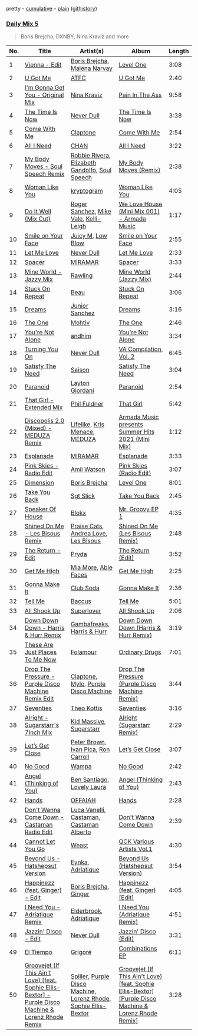 pretty - [cumulative](/playlists/cumulative/Daily%20Mix%205.md) - [plain](/playlists/plain/37i9dQZF1E36TO0q54WsJv) ([githistory](https://github.githistory.xyz/vitokorn/spotify-playlist-archive/blob/master/playlists/plain/37i9dQZF1E36TO0q54WsJv))
### [Daily Mix 5](https://open.spotify.com/playlist/37i9dQZF1E36TO0q54WsJv)

> Boris Brejcha, DXNBY, Nina Kraviz and more

| No. | Title | Artist(s) | Album | Length |
|---|---|---|---|---|
| 1 | [Vienna - Edit](https://open.spotify.com/track/6QVv6TgSDadag6ftb7BEmM) | [Boris Brejcha](https://open.spotify.com/artist/6caPJFLv1wesmM7gwK1ACy), [Malena Narvay](https://open.spotify.com/artist/6mL3mccPFjmWrHUTC2Cm3i) | [Level One](https://open.spotify.com/album/2kGoaq6HWC2eMDujX5Ave6) | 3:08 |
| 2 | [U Got Me](https://open.spotify.com/track/4gg4uUTRXXRUMFs8qO3C2g) | [ATFC](https://open.spotify.com/artist/04L4Y7Hkc1fULKhFbTnSSs) | [U Got Me](https://open.spotify.com/album/2xPCtyu6XQ3DfVUvn0kbLZ) | 2:40 |
| 3 | [I'm Gonna Get You - Original Mix](https://open.spotify.com/track/4RYmmMjtP3XsG3s4gWwHqE) | [Nina Kraviz](https://open.spotify.com/artist/1oZmFNkGAT93yD1xX4vTRE) | [Pain In The Ass](https://open.spotify.com/album/2l263dfPVQ4prf1z2cwqbz) | 9:58 |
| 4 | [The Time Is Now](https://open.spotify.com/track/6SGt8j4UPdPdUsrBoz6YlW) | [Never Dull](https://open.spotify.com/artist/2u3rmzZC0psTER2sDfUebm) | [The Time Is Now](https://open.spotify.com/album/5geDWlSOsDMpf6eTJFggE1) | 3:38 |
| 5 | [Come With Me](https://open.spotify.com/track/1MGsikUV7Y0q4Yr1rju8xz) | [Claptone](https://open.spotify.com/artist/4mncDFjVLUa3s025Tct3Ry) | [Come With Me](https://open.spotify.com/album/0YYKgJkUYIzyr07rUSgaia) | 2:54 |
| 6 | [All I Need](https://open.spotify.com/track/5D3xykFsCiyGQixuq9GZXS) | [CHAN](https://open.spotify.com/artist/4i7DSbtW1kZ2iv0w8j6lUZ) | [All I Need](https://open.spotify.com/album/5rPadHLeP2VvKOq1RS6k70) | 3:22 |
| 7 | [My Body Moves - Soul Speech Remix](https://open.spotify.com/track/4ZJOATYd35dFCb8b9PasEM) | [Robbie Rivera](https://open.spotify.com/artist/4bYwbb6k4ujHD2NXRxSwRP), [Elizabeth Gandolfo](https://open.spotify.com/artist/4QbRdKF8U9rmUx2iVvaodw), [Soul Speech](https://open.spotify.com/artist/1EAcO01N3yXpUGqhCJjPiT) | [My Body Moves (Remix)](https://open.spotify.com/album/0wCg0JwQJJceffhtkXlxSl) | 2:38 |
| 8 | [Woman Like You](https://open.spotify.com/track/0Tby0PFN8E8I8pg0oxeapb) | [kryptogram](https://open.spotify.com/artist/184mGxeseZkY2w05Nr4Tui) | [Woman Like You](https://open.spotify.com/album/3thcwDUKvwi5ghc2KZbkkv) | 4:05 |
| 9 | [Do It Well (Mix Cut)](https://open.spotify.com/track/1WhZANn0700IqW0hRbs46r) | [Roger Sanchez](https://open.spotify.com/artist/1HT9k1ZSUL9IczSstOAgWJ), [Mike Vale](https://open.spotify.com/artist/7lBH4OmyQmpmrbp0Tl95pk), [Kelli-Leigh](https://open.spotify.com/artist/0m6f0nNS9GEq41eIJ288ff) | [We Love House (Mini Mix 001) - Armada Music](https://open.spotify.com/album/0aIvFh7SFff0TbP5JpbF6U) | 1:17 |
| 10 | [Smile on Your Face](https://open.spotify.com/track/7nNf5ay9ozxPZEJba65iQm) | [Juicy M](https://open.spotify.com/artist/6klooWKc13AOY1BVfE0Tm6), [Low Blow](https://open.spotify.com/artist/4Jr5ULT8PKTOiBhTUZR9RQ) | [Smile on Your Face](https://open.spotify.com/album/2Pb0Cq9JzebMQ8nJJUUINT) | 2:55 |
| 11 | [Let Me Love](https://open.spotify.com/track/5XK4K4q59ZhgSfptuEOcbA) | [Never Dull](https://open.spotify.com/artist/2u3rmzZC0psTER2sDfUebm) | [Let Me Love](https://open.spotify.com/album/7g04ggtr7nZST0O4OI8OTn) | 2:33 |
| 12 | [Spacer](https://open.spotify.com/track/35WM8qbcmOZE29uctgPlAt) | [MIRAMAR](https://open.spotify.com/artist/1cdAAVlSzE9pXHJQHDv2AK) | [Spacer](https://open.spotify.com/album/53KA5G8HBTNB1cUHQwpRx2) | 3:33 |
| 13 | [Mine World - Jazzy Mix](https://open.spotify.com/track/5XmyjJIWjhVaZ4IiN6a35F) | [Rawling](https://open.spotify.com/artist/3AlmtSQyTzQH1VxNF0H78J) | [Mine World (Jazzy Mix)](https://open.spotify.com/album/6Xx1tiKW0EVP61yEv5H9IL) | 2:44 |
| 14 | [Stuck On Repeat](https://open.spotify.com/track/0Ib2lnmQqbAzuHNkGtYtNC) | [Beau](https://open.spotify.com/artist/3vwy5NQXFV797LDXh2NxEG) | [Stuck On Repeat](https://open.spotify.com/album/0zDkq6Hpkyd1j3a4pcXomo) | 3:06 |
| 15 | [Dreams](https://open.spotify.com/track/6uPijsx5iPWWcNilB6ST5o) | [Junior Sanchez](https://open.spotify.com/artist/31ZNfGVEEcI9CyicPVJQni) | [Dreams](https://open.spotify.com/album/2wKBakTmRNa0jMyPX7b0Q9) | 3:16 |
| 16 | [The One](https://open.spotify.com/track/0ZqgZiFqhDivCdXwltw7Up) | [Mohtiv](https://open.spotify.com/artist/32CSGSXgKI6WgPHwzSRYbG) | [The One](https://open.spotify.com/album/2ImuqZJqJQ3ad6lM0Nwem2) | 2:46 |
| 17 | [You're Not Alone](https://open.spotify.com/track/0WTtGE4UaKUDpAE4aouoa8) | [andhim](https://open.spotify.com/artist/6XJeFzmI6vrWyHcdB7EImP) | [You're Not Alone](https://open.spotify.com/album/2lhXVnPLcvmPhexeNmV37m) | 3:34 |
| 18 | [Turning You On](https://open.spotify.com/track/6ApvETfR03Th0uFdTBzzTh) | [Never Dull](https://open.spotify.com/artist/2u3rmzZC0psTER2sDfUebm) | [VA Compilation, Vol. 2](https://open.spotify.com/album/7AcWr6yt8F1yRmtafE5XCV) | 6:45 |
| 19 | [Satisfy The Need](https://open.spotify.com/track/60cBXLpZx0MnmljXl6tWEs) | [Saison](https://open.spotify.com/artist/6AST5BAhARWnhaXlMnXGp7) | [Satisfy The Need](https://open.spotify.com/album/4UCqfQHqj6gj2lfUK6uWw0) | 3:04 |
| 20 | [Paranoid](https://open.spotify.com/track/7MriQOSzV5A9qvD2qWHah5) | [Layton Giordani](https://open.spotify.com/artist/7mC3RkNNTV6p2j9w4F8Ip4) | [Paranoid](https://open.spotify.com/album/7tjjNI3iFSjbkBqcS8NyVp) | 2:54 |
| 21 | [That Girl - Extended Mix](https://open.spotify.com/track/4GbIYeSfmFa9tOmpR37Raq) | [Phil Fuldner](https://open.spotify.com/artist/1DKPQBaKEzmQzWG1GwJoXT) | [That Girl](https://open.spotify.com/album/0zQXeTNs1TbFIdth78gpB6) | 5:42 |
| 22 | [Discopolis 2.0 (Mixed) - MEDUZA Remix](https://open.spotify.com/track/2pNXV6cXD0kcdE4Y3W4oYB) | [Lifelike](https://open.spotify.com/artist/3sa5sqxJqYjDZhGxmo4Ko5), [Kris Menace](https://open.spotify.com/artist/5P5i4EeZfrKrcRGHRTqJr0), [MEDUZA](https://open.spotify.com/artist/0xRXCcSX89eobfrshSVdyu) | [Armada Music presents Summer Hits 2021 (Mini Mix)](https://open.spotify.com/album/513sAXvsrEb1nHGOLUKSWe) | 1:12 |
| 23 | [Esplanade](https://open.spotify.com/track/45U9ekJGoRRYfq9vJVm0U7) | [MIRAMAR](https://open.spotify.com/artist/1cdAAVlSzE9pXHJQHDv2AK) | [Esplanade](https://open.spotify.com/album/4pCeoYcIRvPBhTQM9v31gp) | 3:33 |
| 24 | [Pink Skies - Radio Edit](https://open.spotify.com/track/7rH7snpZCXbVUQVFbsVCNL) | [Amii Watson](https://open.spotify.com/artist/55LFAg2fHaxSMYzNsyZeOa) | [Pink Skies (Radio Edit)](https://open.spotify.com/album/2UxcBJfuoNmV8c9d4EFxdJ) | 3:07 |
| 25 | [Dimension](https://open.spotify.com/track/437TsaKj5NeavzfEpy7aJO) | [Boris Brejcha](https://open.spotify.com/artist/6caPJFLv1wesmM7gwK1ACy) | [Level One](https://open.spotify.com/album/2kGoaq6HWC2eMDujX5Ave6) | 8:01 |
| 26 | [Take You Back](https://open.spotify.com/track/3z3xd2EGeoShxJFqt51PzS) | [Sgt Slick](https://open.spotify.com/artist/64rqoVt9ShRtUCU0bPKQll) | [Take You Back](https://open.spotify.com/album/3dgOWmYIB6SX0grUGi2myi) | 2:45 |
| 27 | [Speaker Of House](https://open.spotify.com/track/3uLvWNy5nYCTtAq1wKZFOh) | [Blokx](https://open.spotify.com/artist/5U5PgDKfNNtrJfDx6FcIsY) | [Mr. Groovy EP 1](https://open.spotify.com/album/6K1jvPQrFjq8umPHzPRMln) | 4:35 |
| 28 | [Shined On Me - Les Bisous Remix](https://open.spotify.com/track/19epP6oORIcgBguKGdF7lo) | [Praise Cats](https://open.spotify.com/artist/69W0aldHPYkHgQFCv54fBc), [Andrea Love](https://open.spotify.com/artist/3WClgwP2nm5MpJA21mlbYO), [Les Bisous](https://open.spotify.com/artist/0s2WMcDT7MPu0HnoxzX3OW) | [Shined On Me (Les Bisous Remix)](https://open.spotify.com/album/3zx2jLBsC87PTFw9ELHPCM) | 2:48 |
| 29 | [The Return - Edit](https://open.spotify.com/track/0RmzDQgs6xKmVA2jsmSPXF) | [Pryda](https://open.spotify.com/artist/37U9sPqTZMd7AKJCWgcvkt) | [The Return (Edit)](https://open.spotify.com/album/6HbZkybdKSNHk0TEEGnJB2) | 3:52 |
| 30 | [Get Me High](https://open.spotify.com/track/6kiNRgtGWVSV3lyLBSizY6) | [Mia More](https://open.spotify.com/artist/5LokU7BD5Ue4oLzjtUWYGU), [Able Faces](https://open.spotify.com/artist/7nL523vzwv24ad0oFf2VZ2) | [Get Me High](https://open.spotify.com/album/1yvjNoutqvda6wMMVSp2sN) | 2:25 |
| 31 | [Gonna Make It](https://open.spotify.com/track/08L6HTjJ4bV6YEFkbs1zlw) | [Club Soda](https://open.spotify.com/artist/1sQ1gegnvsC0r1OVZHMq5r) | [Gonna Make It](https://open.spotify.com/album/2ok7TYRXZjzRZ4UVF3Uq4Y) | 2:36 |
| 32 | [Tell Me](https://open.spotify.com/track/4Xk0enjq3GREochcUDzLiC) | [Baccus](https://open.spotify.com/artist/1j748qGtsUgMFsBi3yl6PW) | [Tell Me](https://open.spotify.com/album/5bbEibsG6QLGQWSFoqm76D) | 5:01 |
| 33 | [All Shook Up](https://open.spotify.com/track/6E1jZr8PPDYM2FXHcBeKjt) | [Superlover](https://open.spotify.com/artist/4OxEbB5MV7rDnbYtWUL1UO) | [All Shook Up](https://open.spotify.com/album/50IanDhBHehgnfNT4QLGme) | 2:06 |
| 34 | [Down Down Down - Harris & Hurr Remix](https://open.spotify.com/track/5kPeIgNw551ArvTOFAJCK1) | [Gambafreaks](https://open.spotify.com/artist/2xVwNRBNv1b3eACeNFTecj), [Harris & Hurr](https://open.spotify.com/artist/2aNn60ycgLbQIyhyxMQrNb) | [Down Down Down (Harris & Hurr Remix)](https://open.spotify.com/album/0UQOdq4KfzVZGR3a5FzKjd) | 3:19 |
| 35 | [These Are Just Places To Me Now](https://open.spotify.com/track/5kAwEqCAJ4yHdHmlAMSczs) | [Folamour](https://open.spotify.com/artist/6pJY5At9SiMpAOBrw9YosS) | [Ordinary Drugs](https://open.spotify.com/album/3na24PKpM5Bh0xwvIcpPms) | 7:01 |
| 36 | [Drop The Pressure - Purple Disco Machine Remix Edit](https://open.spotify.com/track/5axHTs0PrOE7oZj9Ws6Wfd) | [Claptone](https://open.spotify.com/artist/4mncDFjVLUa3s025Tct3Ry), [Mylo](https://open.spotify.com/artist/5YjEVrNMrIRw2xGbjTN6Ti), [Purple Disco Machine](https://open.spotify.com/artist/2WBJQGf1bT1kxuoqziH5g4) | [Drop The Pressure (Purple Disco Machine Remix)](https://open.spotify.com/album/1c8CrYEuOu2xCtwx0DhVI7) | 3:44 |
| 37 | [Seventies](https://open.spotify.com/track/4k0vs6zgt0NYq6tmDum4nP) | [Theo Kottis](https://open.spotify.com/artist/3qEwwb8O7MSkGRohGYEzkO) | [Seventies](https://open.spotify.com/album/5X6J5NTJIWPCJzcRwIKXmb) | 3:16 |
| 38 | [Alright - Sugarstarr's 7Inch Mix](https://open.spotify.com/track/4ocgYdxXSjdMrMtLbOzbG3) | [Kid Massive](https://open.spotify.com/artist/3Wq3JblaHx1jlVWTbdzGvC), [Sugarstarr](https://open.spotify.com/artist/7FXy2Mz6gHQKouWYhNz0NK) | [Alright (Sugarstarr Remix)](https://open.spotify.com/album/5Kw5Hx0FZfJqPa6t7GNvc2) | 2:29 |
| 39 | [Let’s Get Close](https://open.spotify.com/track/6OxoeIevVfsrz2C4yWiN2a) | [Peter Brown](https://open.spotify.com/artist/6FgtU463qtDrvUsL5b3Ael), [Ivan Pica](https://open.spotify.com/artist/7CIJe8ijDiHuCx2Fw3MOj9), [Ron Carroll](https://open.spotify.com/artist/4GcXer1D6UzmWfW1wTqS9r) | [Let’s Get Close](https://open.spotify.com/album/5X2ONPBllKsYiCF9pQ5k2q) | 3:07 |
| 40 | [No Good](https://open.spotify.com/track/2nVMQRgSvM5oRQEjhmXP9h) | [Wampa](https://open.spotify.com/artist/67sK9bHzlRspkGHqXjR04R) | [No Good](https://open.spotify.com/album/5E7cd77VD7keWho0oWHaaP) | 2:42 |
| 41 | [Angel (Thinking of You)](https://open.spotify.com/track/0bJ5SGy98ScmVx3zC1DqJO) | [Ben Santiago](https://open.spotify.com/artist/3RMcfbD7T3lNleqOkoXmyc), [Lovely Laura](https://open.spotify.com/artist/5JPetxGre91T4mQOPFat3g) | [Angel (Thinking of You)](https://open.spotify.com/album/01YAGuF5mRIcoHa0oYNeyk) | 2:43 |
| 42 | [Hands](https://open.spotify.com/track/5u1mG6G7YKeI7mmebulqUT) | [OFFAIAH](https://open.spotify.com/artist/2E1NFr5AeEGUJkLUUsWCAO) | [Hands](https://open.spotify.com/album/44xvwDapMZ387AQbNoBSGW) | 2:28 |
| 43 | [Don't Wanna Come Down - Castaman Radio Edit](https://open.spotify.com/track/1p9prtUtVHCyDxvKO8Ve5v) | [Luca Vanelli](https://open.spotify.com/artist/5B3Ua1FPpi0OSLfPDFaKYA), [Castaman](https://open.spotify.com/artist/0G9DpnWFYh9VeoEGNpsGsF), [Castaman Alberto](https://open.spotify.com/artist/5MvUr2sFYbSnSPErHIc0He) | [Don't Wanna Come Down](https://open.spotify.com/album/1dBA09khjfEGzzGFu5rNLm) | 2:39 |
| 44 | [Cannot Let You Go](https://open.spotify.com/track/1uYtTOfC6DuNf7GdxkHGkf) | [Weast](https://open.spotify.com/artist/6PqeYJNGdhBM2oZ4AwiW8t) | [QCK Various Artists Vol.1](https://open.spotify.com/album/7vO1e5G8ggJOLiDSr0cBQB) | 4:30 |
| 45 | [Beyond Us - Hatshepsut Version](https://open.spotify.com/track/43eF4GLcpQkzJElhw7kGUj) | [Eynka](https://open.spotify.com/artist/0yG65Hobg0EEGfxqfFq4Jg), [Adriatique](https://open.spotify.com/artist/02DWGcShQivFepRvGJ7xhB) | [Beyond Us (Hatshepsut Version)](https://open.spotify.com/album/72jzGPaUtzX4wwbigsKmz9) | 3:54 |
| 46 | [Happinezz (feat. Ginger) - Edit](https://open.spotify.com/track/6xsytUkFWgUVOi1jd7W8lq) | [Boris Brejcha](https://open.spotify.com/artist/6caPJFLv1wesmM7gwK1ACy), [Ginger](https://open.spotify.com/artist/5b0sKzG9NeO7OjbZJ61ZBN) | [Happinezz (feat. Ginger) [Edit]](https://open.spotify.com/album/0TkDIIwkQSNilHXh8OR7fU) | 4:05 |
| 47 | [I Need You - Adriatique Remix](https://open.spotify.com/track/4RfOBweHWhbKwFDqIsuxdY) | [Elderbrook](https://open.spotify.com/artist/2vf4pRsEY6LpL5tKmqWb64), [Adriatique](https://open.spotify.com/artist/02DWGcShQivFepRvGJ7xhB) | [I Need You (Adriatique Remix)](https://open.spotify.com/album/5xoWT0xsoV2jQ5wFvLUEfN) | 4:51 |
| 48 | [Jazzin' Disco - Edit](https://open.spotify.com/track/06FPlPUljRuxW8He0OVwSM) | [Never Dull](https://open.spotify.com/artist/2u3rmzZC0psTER2sDfUebm) | [Jazzin' Disco (Edit)](https://open.spotify.com/album/4mRxQaiBCq6s6mgY9v05bt) | 3:31 |
| 49 | [El Tiempo](https://open.spotify.com/track/3gqn5ShJpp0VTnPNzpdfJi) | [Grigoré](https://open.spotify.com/artist/2RemyvxrdxNsB7ycf3rJHX) | [Combinations EP](https://open.spotify.com/album/7qrdnd3NoxZwClPen84lC9) | 6:11 |
| 50 | [Groovejet (If This Ain't Love) [feat. Sophie Ellis-Bextor] - Purple Disco Machine & Lorenz Rhode Remix](https://open.spotify.com/track/6BLu3dd0GZM7jCDET7GSoL) | [Spiller](https://open.spotify.com/artist/39PSWvOzvm1wsqGENufFLy), [Purple Disco Machine](https://open.spotify.com/artist/2WBJQGf1bT1kxuoqziH5g4), [Lorenz Rhode](https://open.spotify.com/artist/44fZOPBpIQYrr8faORvMiF), [Sophie Ellis-Bextor](https://open.spotify.com/artist/2cBh5lVMg222FFuRU7EfDE) | [Groovejet (If This Ain't Love) [feat. Sophie Ellis-Bextor] [Purple Disco Machine & Lorenz Rhode Remix]](https://open.spotify.com/album/4cX0fDGpzNMOsZzBPQGiMC) | 3:28 |